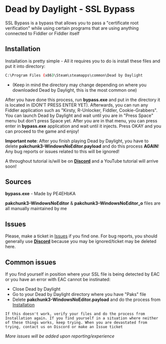 # Dead by Daylight - SSL Bypass

SSL Bypass is a bypass that allows you to pass a "certificate root verification" while using certain programs that are using anything connected to Fiddler or Fiddler itself

## Installation

Installation is pretty simple - All it requires you to do is install these files and put it into directory:

```bash
C:\Program Files (x86)\Steam\steamapps\common\Dead by Daylight
```
* (Keep in mind the directory may change depending on where you downloaded Dead by Daylight, this is the most common one)

After you have done this process, run **bypass.exe** and put in the directory it is located in (DON'T PRESS ENTER YET). Afterwards, you can run any Fiddler application such as "Kirsty, R-Unlocker, Fiddler, Cookie-Grabbers". You can launch Dead by Daylight and wait until you are in "Press Space" menu but don't press Space yet. After you are in that menu, you can press enter in **bypass.exe** application and wait until it injects. Press OKAY and you can proceed to the game and enjoy!

**Important note**: After you finish playing Dead by Daylight, you have to delete **pakchunk3-WindowsNoEditor.payload** and do this process **AGAIN**! Any bug reports or issues related to this will be ignored!

A throughout tutorial is/will be on **[Discord](https://discord.gg/QEMB67wXzx)** and a YouTube tutorial will arrive soon! 



## Sources

**bypass.exe** - Made by PE4EHbKA

**pakchunk3-WindowsNoEditor** & **pakchunk3-WindowsNoEditor_o** files are all manually maintained by me


## Issues
Please, make a ticket in [Issues](https://github.com/icedteafrog/ssl-bypass/issues) if you find one. For bug reports, you should generally use **[Discord](https://discord.gg/QEMB67wXzx)** because you may be ignored/ticket may be deleted here.

## Common issues
If you find yourself in position where your SSL file is being detected by EAC or you have an error with EAC cannot be instinated:
* Close Dead by Daylight
* Go to your Dead by Daylight directory where you have "Paks" file
* Delete **pakchunk3-WindowsNoEditor.payload** and do the process from [Installation](#installation)

`If this doesn't work, verify your files and do the process from Installation again. If you find yourself in a situation where neither of these things works, keep trying. When you are devastated from trying, contact us on Discord or make an Issue ticket`

*More issues will be added upon reporting/experience*
